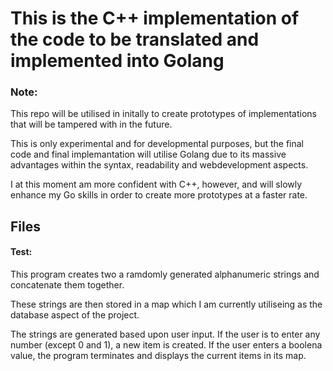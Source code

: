 This is the C++ implementation of the code to be translated and implemented into Golang
======

### Note:

This repo will be utilised in initally to create prototypes of implementations that will be tampered with in the future.

This is only experimental and for developmental purposes, but the final code and final implemantation will utilise Golang due to its massive advantages within the syntax, readability and webdevelopment aspects.

I at this moment am more confident with C++, however, and will slowly enhance my Go skills in order to create more prototypes at a faster rate.

Files
------

#### Test:

This program creates two a ramdomly generated alphanumeric strings and concatenate them together.

These strings are then stored in a map which I am currently utiliseing  as the database aspect of the project. 

The strings are generated based upon user input. If the user is to enter any number (except 0 and 1), a new item is created.
If the user enters a boolena value, the program terminates and displays the current items in its map.